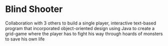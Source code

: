 # Blind Shooter
Collaboration with 3 others to build a single player, interactive text-based program that incorporated object-oriented design using Java to create a grid-game where the player has to fight his way through hoards of monsters to save his own life

